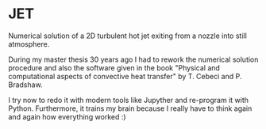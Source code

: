 # JET
Numerical solution of a 2D turbulent hot jet exiting from a nozzle into still atmosphere.

During my master thesis 30 years ago I had to rework the numerical solution procedure and also the software given in the book "Physical and computational aspects of convective heat transfer" by T. Cebeci and P. Bradshaw.

I try now to redo it with modern tools like Jupyther and re-program it with Python.
Furthermore, it trains my brain because I really have to think again and again how everything worked :)
